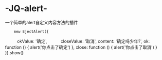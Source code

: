 # -JQ-alert-
一个简单的alert自定义内容方法的插件

        new EjectAlert({
            okValue: '确定',
            closeValue: '取消',
            content: '确定吗少年?',
            ok: function () {
                alert('你点击了确定')
            },
            close: function () {
                alert('你点击了取消')
            }
        }).show()
        
        
